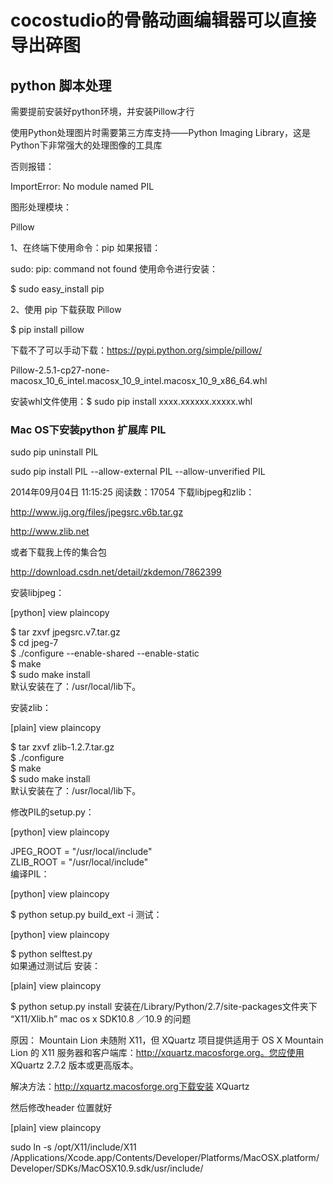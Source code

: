 # cocostudio的骨骼动画编辑器可以直接导出碎图

## python 脚本处理
需要提前安装好python环境，并安装Pillow才行

使用Python处理图片时需要第三方库支持——Python Imaging Library，这是Python下非常强大的处理图像的工具库

否则报错：

ImportError: No module named PIL

图形处理模块：

Pillow


1、在终端下使用命令：pip  如果报错：

sudo: pip: command not found
使用命令进行安装：

$ sudo easy_install pip



2、使用 pip 下载获取 Pillow

$ pip install pillow

下载不了可以手动下载：https://pypi.python.org/simple/pillow/

Pillow-2.5.1-cp27-none-macosx_10_6_intel.macosx_10_9_intel.macosx_10_9_x86_64.whl

安装whl文件使用：$ sudo pip install xxxx.xxxxxx.xxxxx.whl



### Mac OS下安装python 扩展库 PIL


sudo pip uninstall PIL
 
sudo pip install PIL --allow-external PIL --allow-unverified PIL


2014年09月04日 11:15:25 阅读数：17054
下载libjpeg和zlib：

http://www.ijg.org/files/jpegsrc.v6b.tar.gz

http://www.zlib.net

或者下载我上传的集合包

http://download.csdn.net/detail/zkdemon/7862399



安装libjpeg：

[python] view plaincopy

$ tar zxvf jpegsrc.v7.tar.gz   
$ cd jpeg-7  
$ ./configure --enable-shared --enable-static  
$ make  
$ sudo make install  
默认安装在了：/usr/local/lib下。

安装zlib：

[plain] view plaincopy

$ tar zxvf zlib-1.2.7.tar.gz  
$ ./configure  
$ make  
$ sudo make install  
默认安装在了：/usr/local/lib下。

修改PIL的setup.py：

[python] view plaincopy

JPEG_ROOT = "/usr/local/include"  
ZLIB_ROOT = "/usr/local/include"  
编译PIL：


[python] view plaincopy

$ python setup.py build_ext -i 
测试：

[python] view plaincopy

$ python selftest.py  
如果通过测试后
安装：

[plain] view plaincopy

$ python setup.py install
安装在/Library/Python/2.7/site-packages文件夹下
“X11/Xlib.h” mac os x SDK10.8 ／10.9 的问题


原因：  Mountain Lion 未随附 X11，但 XQuartz 项目提供适用于 OS X Mountain Lion 的 X11 服务器和客户端库：http://xquartz.macosforge.org。您应使用 XQuartz 2.7.2 版本或更高版本。

  解决方法：http://xquartz.macosforge.org下载安装 XQuartz 

  然后修改header 位置就好

[plain] view plaincopy

sudo ln -s /opt/X11/include/X11 /Applications/Xcode.app/Contents/Developer/Platforms/MacOSX.platform/Developer/SDKs/MacOSX10.9.sdk/usr/include/
